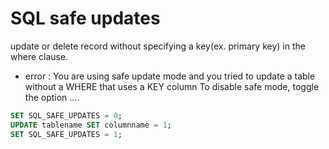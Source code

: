 # SQL safe updates
update or delete record without specifying a key(ex. primary key) in the where clause.

* error : You are using safe update mode and you tried to update a table without a WHERE that uses a KEY column To disable safe mode, toggle the option ....

```sql
SET SQL_SAFE_UPDATES = 0;
UPDATE tablename SET columnname = 1;
SET SQL_SAFE_UPDATES = 1;
```